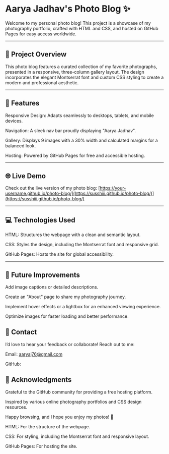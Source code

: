 # Aarya Jadhav's Photo Blog ✨

Welcome to my personal photo blog! This project is a showcase of my photography portfolio, crafted with HTML and CSS, and hosted on GitHub Pages for easy access worldwide.

---

## 🚀 Project Overview

This photo blog features a curated collection of my favorite photographs, presented in a responsive, three-column gallery layout. The design incorporates the elegant Montserrat font and custom CSS styling to create a modern and professional aesthetic.

---

## 🎨 Features





Responsive Design: Adapts seamlessly to desktops, tablets, and mobile devices.



Navigation: A sleek nav bar proudly displaying "Aarya Jadhav".



Gallery: Displays 9 images with a 30% width and calculated margins for a balanced look.



Hosting: Powered by GitHub Pages for free and accessible hosting.

---

## 🌐 Live Demo

Check out the live version of my photo blog:
[https://your-username.github.io/photo-blog/](https://susshiii.github.io/photo-blog/)](https://susshiii.github.io/photo-blog/)


---

## 💻 Technologies Used





HTML: Structures the webpage with a clean and semantic layout.



CSS: Styles the design, including the Montserrat font and responsive grid.



GitHub Pages: Hosts the site for global accessibility.

---


## 🌱 Future Improvements





Add image captions or detailed descriptions.



Create an "About" page to share my photography journey.



Implement hover effects or a lightbox for an enhanced viewing experience.



Optimize images for faster loading and better performance.



## 📧 Contact

I’d love to hear your feedback or collaborate! Reach out to me:





Email: aaryaj76@gmail.com



GitHub: 



## 🙏 Acknowledgments





Grateful to the GitHub community for providing a free hosting platform.



Inspired by various online photography portfolios and CSS design resources.



Happy browsing, and I hope you enjoy my photos! 📸




HTML: For the structure of the webpage.



CSS: For styling, including the Montserrat font and responsive layout.



GitHub Pages: For hosting the site.
